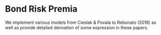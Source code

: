# Bond Risk Premia

We implement various models from Cieslak & Povala to Rebonato (2018) as well as provide detailed derivation of some expression in these papers.
